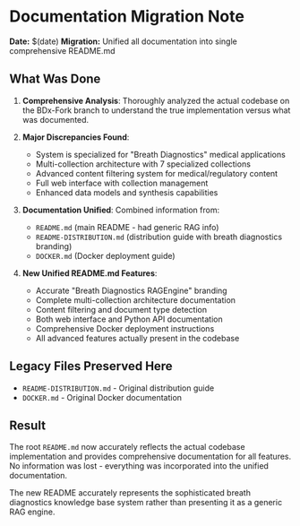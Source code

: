 # Documentation Migration Note

**Date:** $(date)
**Migration:** Unified all documentation into single comprehensive README.md

## What Was Done

1. **Comprehensive Analysis**: Thoroughly analyzed the actual codebase on the BDx-Fork branch to understand the true implementation versus what was documented.

2. **Major Discrepancies Found**:
   - System is specialized for "Breath Diagnostics" medical applications
   - Multi-collection architecture with 7 specialized collections
   - Advanced content filtering system for medical/regulatory content
   - Full web interface with collection management
   - Enhanced data models and synthesis capabilities

3. **Documentation Unified**: Combined information from:
   - `README.md` (main README - had generic RAG info)
   - `README-DISTRIBUTION.md` (distribution guide with breath diagnostics branding)
   - `DOCKER.md` (Docker deployment guide)

4. **New Unified README.md Features**:
   - Accurate "Breath Diagnostics RAGEngine" branding
   - Complete multi-collection architecture documentation
   - Content filtering and document type detection
   - Both web interface and Python API documentation
   - Comprehensive Docker deployment instructions
   - All advanced features actually present in the codebase

## Legacy Files Preserved Here

- `README-DISTRIBUTION.md` - Original distribution guide
- `DOCKER.md` - Original Docker documentation

## Result

The root `README.md` now accurately reflects the actual codebase implementation and provides comprehensive documentation for all features. No information was lost - everything was incorporated into the unified documentation.

The new README accurately represents the sophisticated breath diagnostics knowledge base system rather than presenting it as a generic RAG engine.
